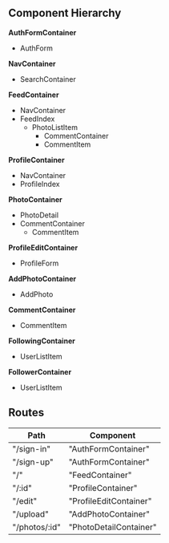 ## Component Hierarchy

**AuthFormContainer**
- AuthForm

**NavContainer**
- SearchContainer

**FeedContainer**
- NavContainer
- FeedIndex
  - PhotoListItem
    - CommentContainer
    - CommentItem

**ProfileContainer**
- NavContainer
- ProfileIndex

**PhotoContainer**
- PhotoDetail
- CommentContainer
  - CommentItem

**ProfileEditContainer**
- ProfileForm

**AddPhotoContainer**
- AddPhoto

**CommentContainer**
- CommentItem

**FollowingContainer**
- UserListItem

**FollowerContainer**
- UserListItem


## Routes
|Path   | Component   |
|-------|-------------|
| "/sign-in" | "AuthFormContainer" |
| "/sign-up" | "AuthFormContainer" |
| "/" | "FeedContainer" |
| "/:id" | "ProfileContainer" |
| "/edit" | "ProfileEditContainer" |
| "/upload" | "AddPhotoContainer" |
| "/photos/:id" | "PhotoDetailContainer" |
